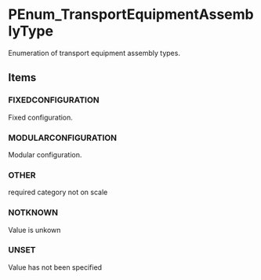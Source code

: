# PEnum_TransportEquipmentAssemblyType

Enumeration of transport equipment assembly types.

## Items

### FIXEDCONFIGURATION
Fixed configuration.

### MODULARCONFIGURATION
Modular configuration.

### OTHER
required category not on scale

### NOTKNOWN
Value is unkown

### UNSET
Value has not been specified
